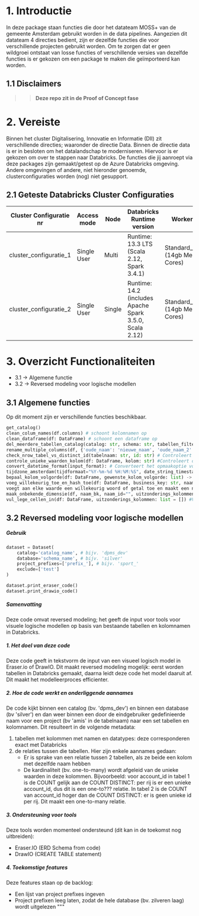 # 1. Introductie
In deze package staan functies die door het datateam MOSS+ van de gemeente Amsterdam gebruikt worden in de data pipelines. Aangezien dit datateam 4 directies bedient, zijn er dezelfde functies die voor verschillende projecten gebruikt worden. Om te zorgen dat er geen wildgroei ontstaat van losse functies of verschillende versies van dezelfde functies is er gekozen om een package te maken die geïmporteerd kan worden.

## 1.1 Disclaimers
>> **Deze repo zit in de Proof of Concept fase**

# 2. Vereiste
Binnen het cluster Digitalisering, Innovatie en Informatie (DII) zit verschillende directies; waaronder de directie Data. Binnen de directie data is er in besloten om het datalandschap te moderniseren. Hiervoor is er gekozen om over te stappen naar Databricks. De functies die jij aanroept via deze packages zijn gemaakt/getest op de Azure Databricks omgeving. Andere omgevingen of andere, niet hieronder genoemde, clusterconfiguraties worden (nog) niet gesupport. 

## 2.1 Geteste Databricks Cluster Configuraties

| Cluster Configuratie nr |Access mode | Node | Databricks Runtime version | Worker type | Min Workers | Max Workers | Driver type |
| ------ | ------ | ------ | ------ | ------ | ------ | ------ | ------ |
| cluster_configuratie_1 | Single User | Multi | Runtime: 13.3 LTS (Scala 2.12, Spark 3.4.1) | Standard_DS3_v2 (14gb Memory, 4 Cores) | 2 | 8 | Standard_DS3_v2 (14GB Memory, 4 Cores) |
| cluster_configuratie_2 | Single User | Single | Runtime: 14.2 (includes Apache Spark 3.5.0, Scala 2.12) | Standard_DS3_v2 (14gb Memory, 4 Cores) | 1 | 1 | Standard_DS3_v2 (14GB Memory, 4 Cores)|


# 3. Overzicht Functionaliteiten
- 3.1 -> Algemene functie
- 3.2 -> Reversed modeling voor logische modellen
 
## 3.1 Algemene functies
Op dit moment zijn er  verschillende functies beschikbaar.

```python
get_catalog()
clean_colum_names(df.columns) # schoont kolomnamen op
clean_dataframe(df: DataFrame) # schoont een dataframe op
del_meerdere_tabellen_catalog(catalog: str, schema: str, tabellen_filter: str, uitsluiten_tabellen:str = None) # verwijder meerdere tabellen uit de catalogus.
rename_multiple_columns(df, {'oude_naam': 'nieuwe_naam', 'oude_naam_2': 'nieuwe_naam_2'}) # deze hernoemt meerdere kolommen
check_nrow_tabel_vs_distinct_id(tabelnaam: str, id: str) # Controleert of het aantal rijen overeenkomt met het aantal unieke ID's in de opgegeven kolom.
controle_unieke_waarden_kolom(df: DataFrame, kolom: str) #Controleert of alle waarden in een specifieke kolom uniek zijn in het gegeven DataFrame.
convert_datetime_format(input_format): # Converteert het opmaakoptie voor datum en tijd van het datetime (format)  naar het PySpark format.
tijdzone_amsterdam(tijdformaat="%Y-%m-%d %H:%M:%S", date_string_timestamp="timestamp"): #Haalt de huidige tijd op en converteert deze naar het opgegeven tijdsformaat en de tijdzone van Amsterdam.
bepaal_kolom_volgorde(df: DataFrame, gewenste_kolom_volgorde: list) -> DataFrame: #Bepaalt de volgorde van kolommen in een DataFrame op basis van de opgegeven gewenste volgorde.
voeg_willekeurig_toe_en_hash_toe(df: DataFrame, business_key: str, naam_id: str) # Neemt de naam van een kolom als invoer aan, veronderstelt dat het een gehashte waarde bevat,
voegt aan elke waarde een willekeurig woord of getal toe en maakt een nieuwe hash..
maak_onbekende_dimensie(df, naam_bk, naam_id="", uitzonderings_kolommen=[]) # Maakt een nieuwe DataFrame met een record voor ontbrekende waarden in een dimensietabel.
vul_lege_cellen_in(df: DataFrame, uitzonderings_kolommen: list = []) #Vult lege cellen in een DataFrame in met standaardwaarden, behalve voor de opgegeven uitzonderingskolommen.

```      

## 3.2 Reversed modeling voor logische modellen

##### Gebruik
```python
dataset = Dataset(
    catalog='catalog_name', # bijv. 'dpms_dev'
    database='schema_name', # bijv. 'silver'
    project_prefixes=['prefix_'], # bijv. 'sport_'
    exclude=['test'] 
)

dataset.print_eraser_code()
dataset.print_drawio_code()
```


##### Samenvatting
Deze code omvat reversed modeling; het geeft de input voor tools voor visuele logische modellen op basis van bestaande tabellen en kolomnamen in Databricks.

##### 1. Het doel van deze code
Deze code geeft in tekstvorm de input van een visueel logisch model in Eraser.io of DrawIO. Dit maakt reversed modeling mogelijk: eerst worden tabellen in Databricks gemaakt, daarna leidt deze code het model daaruit af. Dit maakt het modelleerproces efficienter.

##### 2. Hoe de code werkt en onderliggende aannames
De code kijkt binnen een catalog (bv. 'dpms_dev') en binnen een database (bv 'silver') en dan weer binnen een door de eindgebruiker gedefinieerde naam voor een project (bv 'amis' in de tabelnaam) naar een set tabellen en kolomnamen. Dit resulteert in de volgende metadata: 
1. tabellen met kolommen met namen en datatypes: deze corresponderen exact met Databricks
2. de relaties tussen die tabellen. Hier zijn enkele aannames gedaan:
    - Er is sprake van een relatie tussen 2 tabellen, als ze beide een kolom met dezelfde naam hebben
    - De kardinaliteit (bv. one-to-many) wordt afgeleid van de unieke waarden in deze kolommen. Bijvoorbeeld: voor account_id in tabel 1 is de COUNT gelijk aan de COUNT DISTINCT: per rij is er een unieke account_id, dus dit is een one-to??? relatie. In tabel 2 is de COUNT van account_id hoger dan de COUNT DISTINCT: er is geen unieke id per rij. Dit maakt een one-to-many relatie.

##### 3. Ondersteuning voor tools
Deze tools worden momenteel ondersteund (dit kan in de toekomst nog uitbreiden):
- Eraser.IO (ERD Schema from code)
- DrawIO (CREATE TABLE statement)

##### 4. Toekomstige features
Deze features staan op de backlog:
- Een lijst van project prefixes ingeven
- Project prefixen leeg laten, zodat de hele database (bv. zilveren laag) wordt uitgelezen
"""
